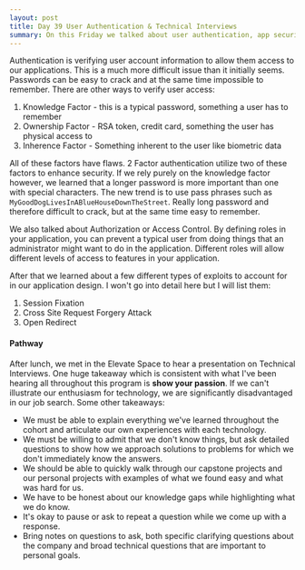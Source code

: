 ```yaml
---
layout: post
title: Day 39 User Authentication & Technical Interviews 
summary: On this Friday we talked about user authentication, app security, and potential exploits. After that, we had a presentation about technical interviews to prepare us for what to expect in the near future. 
---
```

Authentication is verifying user account information to allow them access to our applications. This is a much more difficult issue than it initially seems. Passwords can be easy to crack and at the same time impossible to remember. There are other ways to verify user access:
1. Knowledge Factor - this is a typical password, something a user has to remember
2. Ownership Factor - RSA token, credit card, something the user has physical access to
3. Inherence Factor - Something inherent to the user like biometric data

All of these factors have flaws. 2 Factor authentication utilize two of these factors to enhance security. If we rely purely on the knowledge factor however, we learned that a longer password is more important than one with special characters. The new trend is to use pass phrases such as `MyGoodDogLivesInABlueHouseDownTheStreet`. Really long password and therefore difficult to crack, but at the same time easy to remember. 

We also talked about Authorization or Access Control. By defining roles in your application, you can prevent a typical user from doing things that an administrator might want to do in the application. Different roles will allow different levels of access to features in your application. 

After that we learned about a few different types of exploits to account for in our application design. I won't go into detail here but I will list them: 
1. Session Fixation 
2. Cross Site Request Forgery Attack
3. Open Redirect 

#### Pathway
After lunch, we met in the Elevate Space to hear a presentation on Technical Interviews. One huge takeaway which is consistent with what I've been hearing all throughout this program is **show your passion**. If we can't illustrate our enthusiasm for technology, we are significantly disadvantaged in our job search. Some other takeaways: 
* We must be able to explain everything we've learned throughout the cohort and articulate our own experiences with each technology.
* We must be willing to admit that we don't know things, but ask detailed questions to show how we approach solutions to problems for which we don't immediately know the answers. 
* We should be able to quickly walk through our capstone projects and our personal projects with examples of what we found easy and what was hard for us. 
* We have to be honest about our knowledge gaps while highlighting what we do know. 
* It's okay to pause or ask to repeat a question while we come up with a response. 
* Bring notes on questions to ask, both specific clarifying questions about the company and broad technical questions that are important to personal goals. 
